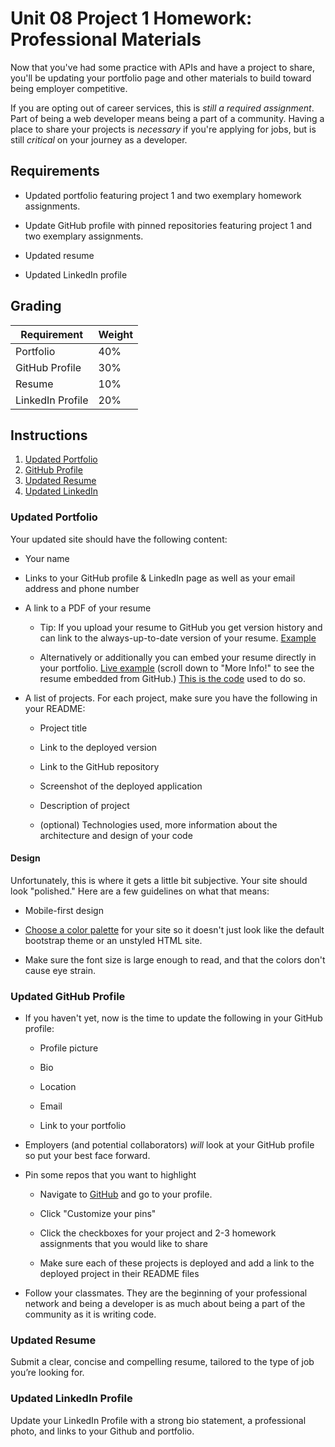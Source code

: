 # Unit 08 Project 1 Homework: Professional Materials

Now that you've had some practice with APIs and have a project to share, you'll be updating your portfolio page and other materials to build toward being employer competitive.

If you are opting out of career services, this is _still a required assignment_. Part of being a web developer means being a part of a community. Having a place to share your projects is _necessary_ if you're applying for jobs, but is still _critical_ on your journey as a developer.

## Requirements

- Updated portfolio featuring project 1 and two exemplary homework assignments.

- Update GitHub profile with pinned repositories featuring project 1 and two exemplary assignments.

- Updated resume

- Updated LinkedIn profile

## Grading

| Requirement      | Weight |
| ---------------- | ------ |
| Portfolio        | 40%    |
| GitHub Profile   | 30%    |
| Resume           | 10%    |
| LinkedIn Profile | 20%    |

## Instructions

1. [Updated Portfolio](#updated-portfolio)
2. [GitHub Profile](#updated-github-profile)
3. [Updated Resume](#updated-resume)
4. [Updated LinkedIn](#updated-linkedin)

### Updated Portfolio

Your updated site should have the following content:

- Your name

- Links to your GitHub profile & LinkedIn page as well as your email address and phone number

- A link to a PDF of your resume

  - Tip: If you upload your resume to GitHub you get version history and can link to the always-up-to-date version of your resume. [Example](https://github.com/spencer-shadley/Resume)

  - Alternatively or additionally you can embed your resume directly in your portfolio. [Live example](http://spencer-shadley.github.io/) (scroll down to "More Info!" to see the resume embedded from GitHub.) [This is the code](https://github.com/spencer-shadley/spencer-shadley.github.io/blob/master/_includes/resume.html) used to do so.

- A list of projects. For each project, make sure you have the following in your README:

  - Project title

  - Link to the deployed version

  - Link to the GitHub repository

  - Screenshot of the deployed application

  - Description of project

  - (optional) Technologies used, more information about the architecture and design of your code

#### Design

Unfortunately, this is where it gets a little bit subjective. Your site should look
"polished." Here are a few guidelines on what that means:

- Mobile-first design

- [Choose a color palette](https://encycolorpedia.com/) for your site so it doesn't just look like
  the default bootstrap theme or an unstyled HTML site.

- Make sure the font size is large enough to read, and that the colors don't cause eye strain.

### Updated GitHub Profile

- If you haven't yet, now is the time to update the following in your GitHub profile:

  - Profile picture

  - Bio

  - Location

  - Email

  - Link to your portfolio

- Employers (and potential collaborators) _will_ look at your GitHub profile so put your best face forward.

- Pin some repos that you want to highlight

  - Navigate to [GitHub](https://github.com/) and go to your profile.

  - Click "Customize your pins"

  - Click the checkboxes for your project and 2-3 homework assignments that you would like to share

  - Make sure each of these projects is deployed and add a link to the deployed project in their README files

- Follow your classmates. They are the beginning of your professional network and being a developer is as much about being a part of the community as it is writing code.

### Updated Resume

Submit a clear, concise and compelling resume, tailored to the type of job you’re looking for.

### Updated LinkedIn Profile

Update your LinkedIn Profile with a strong bio statement, a professional photo, and links to your Github and portfolio.
